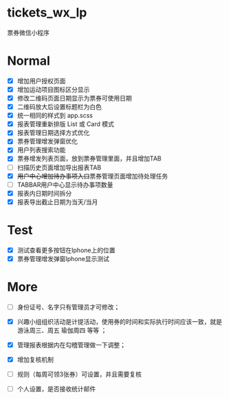 # tickets_wx_lp
票券微信小程序

# Normal
 - [x] 增加用户授权页面
 - [x] 增加运动项目图标区分显示
 - [x] 修改二维码页面日期显示为票券可使用日期
 - [x] 二维码放大后设置标题栏为白色
 - [x] 统一相同的样式到 app.scss
 - [x] 报表管理重新排版 List 或 Card 模式
 - [x] 报表管理日期选择方式优化
 - [x] 票券管理增发弹窗优化
 - [x] 用户列表搜索功能
 - [x] 票券增发列表页面，放到票券管理里面，并且增加TAB
 - [ ] 扫描历史页面增加导出报表TAB
 - [x] ~~用户中心增加待办事项入口~~票券管理页面增加待处理任务
 - [ ] TABBAR用户中心显示待办事项数量
 - [x] 报表内日期时间拆分
 - [x] 报表导出截止日期为当天/当月
 
# Test
 - [x] 测试查看更多按钮在Iphone上的位置
 - [x] 票券管理增发弹窗Iphone显示测试
 
# More
 - [ ] 身份证号、名字只有管理员才可修改；
 - [x] 兴趣小组组织活动是计提活动，使用券的时间和实际执行时间应该一致，就是游泳周三、周五 瑜伽周四 等等 ；
 - [x] 管理报表根据内在勾稽管理做一下调整；
 - [x] 增加复核机制
 - [ ] 规则（每周可领3张券）可设置，并且需要复核
 - [ ] 个人设置，是否接收统计邮件
 
